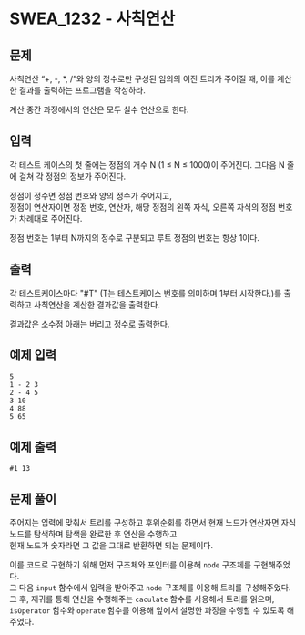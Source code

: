 # SWEA_1232 - 사칙연산

## 문제

사칙연산 “+, -, \*, /”와 양의 정수로만 구성된 임의의 이진 트리가 주어질 때, 이를 계산한 결과를 출력하는 프로그램을 작성하라.

계산 중간 과정에서의 연산은 모두 실수 연산으로 한다.

## 입력

각 테스트 케이스의 첫 줄에는 정점의 개수 N (1 ≤ N ≤ 1000)이 주어진다. 그다음 N 줄에 걸쳐 각 정점의 정보가 주어진다.

정점이 정수면 정점 번호와 양의 정수가 주어지고,  
정점이 연산자이면 정점 번호, 연산자, 해당 정점의 왼쪽 자식, 오른쪽 자식의 정점 번호가 차례대로 주어진다.

정점 번호는 1부터 N까지의 정수로 구분되고 루트 정점의 번호는 항상 1이다.

## 출력

각 테스트케이스마다 "#T" (T는 테스트케이스 번호를 의미하며 1부터 시작한다.)를 출력하고 사칙연산을 계산한 결과값을 출력한다.

결과값은 소수점 아래는 버리고 정수로 출력한다.

## 예제 입력

```
5
1 - 2 3
2 - 4 5
3 10
4 88
5 65
```

## 예제 출력

```
#1 13
```

## 문제 풀이

주어지는 입력에 맞춰서 트리를 구성하고 후위순회를 하면서 현재 노드가 연산자면 자식 노드를 탐색하며 탐색을 완료한 후 연산을 수행하고  
현재 노드가 숫자라면 그 값을 그대로 반환하면 되는 문제이다.

이를 코드로 구현하기 위해 먼저 구조체와 포인터를 이용해 `node` 구조체를 구현해주었다.  
그 다음 `input` 함수에서 입력을 받아주고 `node` 구조체를 이용해 트리를 구성해주었다.  
그 후, 재귀를 통해 연산을 수행해주는 `caculate` 함수를 사용해서 트리를 읽으며,  
`isOperator` 함수와 `operate` 함수를 이용해 앞에서 설명한 과정을 수행할 수 있도록 해주었다.
